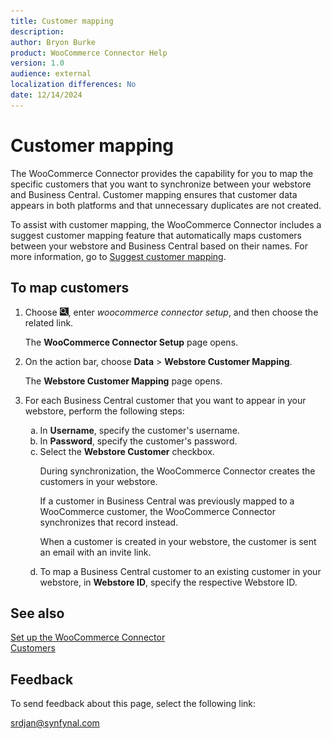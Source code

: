 ```yaml
---
title: Customer mapping
description: 
author: Bryon Burke
product: WooCommerce Connector Help
version: 1.0
audience: external
localization differences: No
date: 12/14/2024
---
```


<!-- markdownlint-disable MD006 MD007 MD009 MD024 MD025 MD033 -->
<!--// cspell:ignore  markdownlint allowfullscreen keyframes woocommerce webstore -->

# Customer mapping

The WooCommerce Connector provides the capability for you to map the specific customers that you want to synchronize between your webstore and Business Central. Customer mapping ensures that customer data appears in both platforms and that unnecessary duplicates are not created.

To assist with customer mapping, the WooCommerce Connector includes a suggest customer mapping feature that automatically maps customers between your webstore and Business Central based on their names. For more information, go to [Suggest customer mapping](suggest-customer-mapping.md).

## To map customers

1. Choose ![Lightbulb that opens the Tell Me feature.](media/ui-search/search_small.png "Tell me what you want to do"), enter <i>woocommerce connector setup</i>, and then choose the related link.

   The <b>WooCommerce Connector Setup</b> page opens.

1. On the action bar, choose <b>Data</b> > <b>Webstore Customer Mapping</b>.

   The <b>Webstore Customer Mapping</b> page opens.

1. For each Business Central customer that you want to appear in your webstore, perform the following steps:
   <ol type="a">
    <li>In <b>Username</b>, specify the customer's username.</li>
    <li>In <b>Password</b>, specify the customer's password.</li>
    <li>Select the <b>Webstore Customer</b> checkbox.<br>
      <p>During synchronization, the WooCommerce Connector creates the customers in your webstore.</p>
      <p>If a customer in Business Central was previously mapped to a WooCommerce customer, the WooCommerce Connector synchronizes that record instead.</p>
      <p>When a customer is created in your webstore, the customer is sent an email with an invite link.</p></li>
    <li>To map a Business Central customer to an existing customer in your webstore, in <b>Webstore ID</b>, specify the respective Webstore ID.</li>
   </ol>

## See also

[Set up the WooCommerce Connector](set-up-woocommerce-connector.md)  
[Customers](customers.md)  

## Feedback

To send feedback about this page, select the following link:

[srdjan@synfynal.com](mailto:srdjan@synfynal.com?subject=Documentation%20Feedback%20Product%20Docs:%20customer-mapping)
